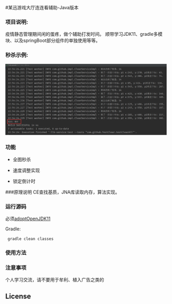 #某迅游戏大厅连连看辅助-Java版本

### 项目说明:
疫情静态管理期间闲的蛋疼，做个辅助打发时间。
顺带学习JDK11、gradle多模块、以及springBoot部分组件的单独使用等等。

### 秒杀示例:

![秒杀](1.png)

### 功能

- 全图秒杀

- 速度调整实现

- 锁定倒计时

###原理说明
CE查找基质，JNA库读取内存，算法实现。

### 运行源码
必须[adoptOpenJDK11](https://adoptopenjdk.net/)

Gradle:
``` text
 gradle clean classes
```

### 使用方法

### 注意事项
个人学习交流，请不要用于牟利、植入广告之类的

## License
